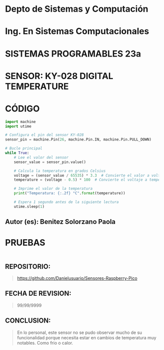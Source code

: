 # Depto de Sistemas y Computación
# Ing. En Sistemas Computacionales
# SISTEMAS PROGRAMABLES 23a

# SENSOR: KY-028 DIGITAL TEMPERATURE

# CÓDIGO
```python
import machine
import utime

# Configura el pin del sensor KY-028
sensor_pin = machine.Pin(26, machine.Pin.IN, machine.Pin.PULL_DOWN)

# Bucle principal
while True:
    # Lee el valor del sensor
    sensor_value = sensor_pin.value()

    # Calcula la temperatura en grados Celsius
    voltage = (sensor_value / 65535) * 3.3  # Convierte el valor a voltaje (0-3.3V)
    temperature = (voltage - 0.5) * 100  # Convierte el voltaje a temperatura en grados Celsius

    # Imprime el valor de la temperatura
    print("Temperatura: {:.2f} °C".format(temperature))

    # Espera 1 segundo antes de la siguiente lectura
    utime.sleep(1)
```

## Autor (es): Benitez Solorzano Paola

# PRUEBAS

![]()

## REPOSITORIO: 
> https://github.com/Danielusuario/Sensores-Raspberry-Pico

## FECHA DE REVISION: 
> 99/99/9999

## CONCLUSION: 
> En lo personal, este sensor no se pudo observar mucho de su funcionalidad porque necesita estar en cambios de temperatura muy notables. Como frio o calor.







    
